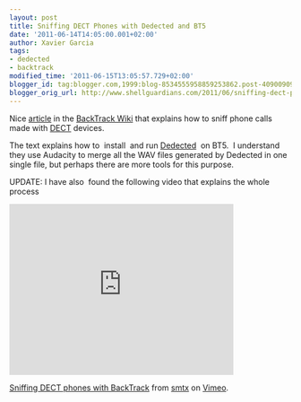 ```yaml
---
layout: post
title: Sniffing DECT Phones with Dedected and BT5
date: '2011-06-14T14:05:00.001+02:00'
author: Xavier Garcia
tags:
- dedected
- backtrack
modified_time: '2011-06-15T13:05:57.729+02:00'
blogger_id: tag:blogger.com,1999:blog-8534555958859253862.post-4090090906598211924
blogger_orig_url: http://www.shellguardians.com/2011/06/sniffing-dect-phones-with-dedected-and.html
---
```

Nice [article](http://www.backtrack-linux.org/wiki/index.php/DECT_Sniffing_Dedected) in the [BackTrack Wiki](http://www.backtrack-linux.org/wiki/index.php/Main_Page) that explains how to sniff phone calls made with [DECT](http://en.wikipedia.org/wiki/Digital_Enhanced_Cordless_Telecommunications) devices.

The text explains how to  install  and run [Dedected](https://detected.org/)  on BT5.  I understand they use Audacity to merge all the WAV files generated by Dedected in one single file, but perhaps there are more tools for this purpose.

UPDATE: I have also  found the following video that explains the whole process

<iframe frameborder="0" height="305" src="http://player.vimeo.com/video/25027253?title=0&amp;byline=0&amp;portrait=0" width="400"></iframe>

[Sniffing DECT phones with BackTrack](http://vimeo.com/25027253) from [smtx](http://vimeo.com/user2322198) on [Vimeo](http://vimeo.com/).
